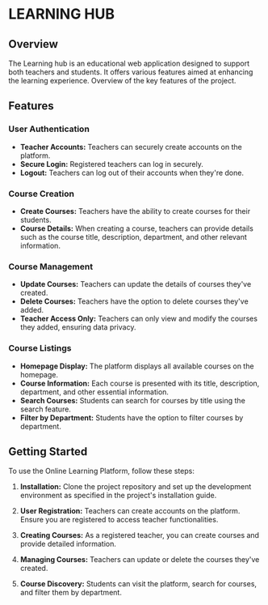 # LEARNING HUB

## Overview
The Learning hub is an educational web application designed to support both teachers and students. It offers various features aimed at enhancing the learning experience. Overview of the key features of the project.

## Features

### User Authentication
- **Teacher Accounts:** Teachers can securely create accounts on the platform.
- **Secure Login:** Registered teachers can log in securely.
- **Logout:** Teachers can log out of their accounts when they're done.

### Course Creation
- **Create Courses:** Teachers have the ability to create courses for their students.
- **Course Details:** When creating a course, teachers can provide details such as the course title, description, department, and other relevant information.

### Course Management
- **Update Courses:** Teachers can update the details of courses they've created.
- **Delete Courses:** Teachers have the option to delete courses they've added.
- **Teacher Access Only:** Teachers can only view and modify the courses they added, ensuring data privacy.

### Course Listings
- **Homepage Display:** The platform displays all available courses on the homepage.
- **Course Information:** Each course is presented with its title, description, department, and other essential information.
- **Search Courses:** Students can search for courses by title using the search feature.
- **Filter by Department:** Students have the option to filter courses by department.

## Getting Started
To use the Online Learning Platform, follow these steps:

1. **Installation:** Clone the project repository and set up the development environment as specified in the project's installation guide.

2. **User Registration:** Teachers can create accounts on the platform. Ensure you are registered to access teacher functionalities.

3. **Creating Courses:** As a registered teacher, you can create courses and provide detailed information.

4. **Managing Courses:** Teachers can update or delete the courses they've created.

5. **Course Discovery:** Students can visit the platform, search for courses, and filter them by department.


